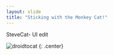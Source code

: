```yaml
---
layout: slide
title: "Sticking with the Monkey Cat!"
---
```


SteveCat- UI edit

![droidtocat](https://octodex.github.com/images/droidtocat.png)
{: .center}
